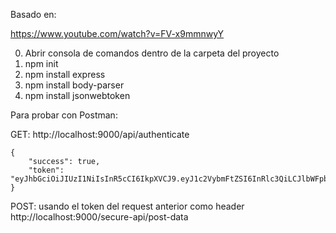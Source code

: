 Basado en:

https://www.youtube.com/watch?v=FV-x9mmnwyY



0. Abrir consola de comandos dentro de la carpeta del proyecto
1. npm init
2. npm install express
3. npm install body-parser
4. npm install jsonwebtoken

Para probar con Postman:

GET: 
    http://localhost:9000/api/authenticate

    {
        "success": true,
        "token": "eyJhbGciOiJIUzI1NiIsInR5cCI6IkpXVCJ9.eyJ1c2VybmFtZSI6InRlc3QiLCJlbWFpbCI6InRlc3RAdGVzdC5jb20iLCJpYXQiOjE1MTE4OTQyMjQsImV4cCI6MTUxMTg5ODIyNH0.DaLyWUcB9P1GFBBp3bjOWI8TM1mYAT5DllIdE4IXr9o"
    }

POST: 
usando el token del request anterior como header
    http://localhost:9000/secure-api/post-data